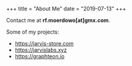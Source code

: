 +++
title = "About Me"
date = "2019-07-13"
+++

Contact me at **rf.moerdowo[at]gmx.com**.

Some of my projects:

* https://jarvis-store.com
* https://jarvislabs.xyz
* https://graphteon.io

